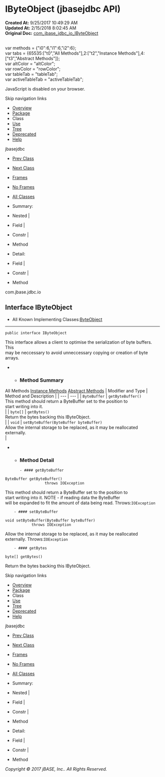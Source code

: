 # IByteObject (jbasejdbc   API)

**Created At:** 9/25/2017 10:49:29 AM  
**Updated At:** 2/15/2018 8:02:45 AM  
**Original Doc:** [com_jbase_jdbc_io_IByteObject](https://docs.jbase.com/39232-io/com_jbase_jdbc_io_IByteObject)  

<!--<br>    try {<br>        if (location.href.indexOf('is-external=true') == -1) {<br>            parent.document.title="IByteObject (jbasejdbc   API)";<br>        }<br>    }<br>    catch(err) {<br>    }<br>//--><br>var methods = {"i0":6,"i1":6,"i2":6};<br>var tabs = {65535:["t0","All Methods"],2:["t2","Instance Methods"],4:["t3","Abstract Methods"]};<br>var altColor = "altColor";<br>var rowColor = "rowColor";<br>var tableTab = "tableTab";<br>var activeTableTab = "activeTableTab";
JavaScript is disabled on your browser.

Skip navigation links

- [Overview](../../../../overview-summary.html)
- [Package](/39232-io/com_jbase_jdbc_io_package-summary)
- Class
- [Use](/39235-class-use/com_jbase_jdbc_io_class-use_IByteObject)
- [Tree](/39232-io/com_jbase_jdbc_io_package-tree)
- [Deprecated](../../../../deprecated-list.html)
- [Help](../../../../help-doc.html)


jbasejdbc <br>

- [Prev Class](/39232-io/com_jbase_jdbc_io_GZipCompressor "class in com.jbase.jdbc.io")
- [Next Class](/39232-io/com_jbase_jdbc_io_IOJBaseObjectReader "class in com.jbase.jdbc.io")


- [Frames](../../../../index.html?com/jbase/jdbc/io//39232-io/com_jbase_jdbc_io_IByteObject)
- [No Frames](/39232-io/com_jbase_jdbc_io_IByteObject)


- [All Classes](../../../../allclasses-noframe.html)


<!--<br>  allClassesLink = document.getElementById("allclasses\_navbar\_top");<br>  if(window==top) {<br>    allClassesLink.style.display = "block";<br>  }<br>  else {<br>    allClassesLink.style.display = "none";<br>  }<br>  //-->

- Summary:
- Nested |
- Field |
- Constr |
- Method


- Detail:
- Field |
- Constr |
- Method

com.jbase.jdbc.io

## Interface IByteObject

- All Known Implementing Classes:[ByteObject](/39232-io/com_jbase_jdbc_io_ByteObject "class in com.jbase.jdbc.io")
* * *


```
public interface IByteObject
```

This interface allows a client to optimise the serialization of byte buffers.  This<br> may be neccessary to avoid unneccessary copying or creation of byte arrays.

- - ### Method Summary


All Methods [Instance Methods](javascript:show%282%29;) [Abstract Methods](javascript:show%284%29;) | Modifier and Type | Method and Description |
| --- | --- |
| `ByteBuffer` | `getByteBuffer()`<br>This method should return a ByteBuffer set to the position to<br> start writing into it.<br> |
| `byte[]` | `getBytes()`<br>Return the bytes backing this IByteObject.<br> |
| `void` | `setByteBuffer(ByteBuffer byteBuffer)`<br>Allow the internal storage to be replaced, as it may be reallocated<br> externally.<br> |

- - ### Method Detail

        - #### getByteBuffer

```
ByteBuffer getByteBuffer()
                  throws IOException
```

This method should return a ByteBuffer set to the position to<br> start writing into it.  NOTE - if reading data the ByteBuffer<br> will be expanded to fit the amount of data being read.
Throws:`IOException`


        - #### setByteBuffer

```
void setByteBuffer(ByteBuffer byteBuffer)
            throws IOException
```

Allow the internal storage to be replaced, as it may be reallocated<br> externally.
Throws:`IOException`


        - #### getBytes

```
byte[] getBytes()
```

Return the bytes backing this IByteObject.

Skip navigation links

- [Overview](../../../../overview-summary.html)
- [Package](/39232-io/com_jbase_jdbc_io_package-summary)
- Class
- [Use](/39235-class-use/com_jbase_jdbc_io_class-use_IByteObject)
- [Tree](/39232-io/com_jbase_jdbc_io_package-tree)
- [Deprecated](../../../../deprecated-list.html)
- [Help](../../../../help-doc.html)


jbasejdbc <br>

- [Prev Class](/39232-io/com_jbase_jdbc_io_GZipCompressor "class in com.jbase.jdbc.io")
- [Next Class](/39232-io/com_jbase_jdbc_io_IOJBaseObjectReader "class in com.jbase.jdbc.io")


- [Frames](../../../../index.html?com/jbase/jdbc/io//39232-io/com_jbase_jdbc_io_IByteObject)
- [No Frames](/39232-io/com_jbase_jdbc_io_IByteObject)


- [All Classes](../../../../allclasses-noframe.html)


<!--<br>  allClassesLink = document.getElementById("allclasses\_navbar\_bottom");<br>  if(window==top) {<br>    allClassesLink.style.display = "block";<br>  }<br>  else {<br>    allClassesLink.style.display = "none";<br>  }<br>  //-->

- Summary:
- Nested |
- Field |
- Constr |
- Method


- Detail:
- Field |
- Constr |
- Method

*Copyright © 2017 jBASE, Inc.. All Rights Reserved.*
